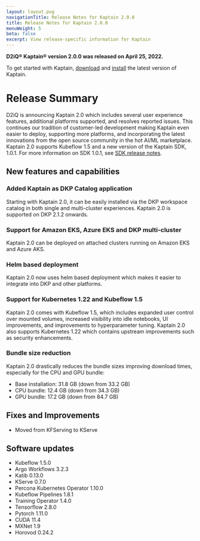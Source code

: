 ```yaml
---
layout: layout.pug
navigationTitle: Release Notes for Kaptain 2.0.0
title: Release Notes for Kaptain 2.0.0
menuWeight: 5
beta: false
excerpt: View release-specific information for Kaptain
---
```


**D2iQ&reg; Kaptain&reg; version 2.0.0 was released on April 25, 2022.**

To get started with Kaptain, [download](../../download) and [install](../../install) the latest version of Kaptain.

# Release Summary

D2iQ is announcing Kaptain 2.0 which includes several user experience features, additional platforms supported, and resolves reported issues. This continues our tradition of customer-led development making Kaptain even easier to deploy, supporting more platforms, and incorporating the latest innovations from the open source community in the hot AI/ML marketplace. Kaptain 2.0 supports Kubeflow 1.5 and a new version of the Kaptain SDK, 1.0.1. For more information on SDK 1.0.1, see [SDK release notes](../../sdk/1.0.x/release-notes).

## New features and capabilities

### Added Kaptain as DKP Catalog application

Starting with Kaptain 2.0, it can be easily installed via the DKP workspace catalog in both single and multi-cluster experiences. Kaptain 2.0 is supported on DKP 2.1.2 onwards.

### Support for Amazon EKS, Azure EKS and DKP multi-cluster

Kaptain 2.0 can be deployed on attached clusters running on Amazon EKS and Azure AKS. 

### Helm based deployment

Kaptain 2.0 now uses helm based deployment which makes it easier to integrate into DKP and other platforms.

### Support for Kubernetes 1.22 and Kubeflow 1.5

Kaptain 2.0 comes with Kubeflow 1.5, which includes expanded user control over mounted volumes, increased visibility into idle notebooks, UI improvements, and improvements to hyperparameter tuning. Kaptain 2.0 also supports Kubernetes 1.22 which contains upstream improvements such as security enhancements.

### Bundle size reduction

Kaptain 2.0 drastically reduces the bundle sizes improving download times, especially for the CPU and GPU bundle:

- Base installation: 31.8 GB (down from 33.2 GB)
- CPU bundle: 12.4 GB (down from 34.3 GB)
- GPU bundle: 17.2 GB (down from 84.7 GB)

## Fixes and Improvements

- Moved from KFServing to KServe

## Software updates

- Kubeflow 1.5.0
- Argo Workflows 3.2.3
- Katib 0.13.0
- KServe 0.7.0
- Percona Kubernetes Operator 1.10.0
- Kubeflow Pipelines 1.8.1
- Training Operator 1.4.0
- Tensorflow 2.8.0
- Pytorch 1.11.0
- CUDA 11.4
- MXNet 1.9
- Horovod 0.24.2
